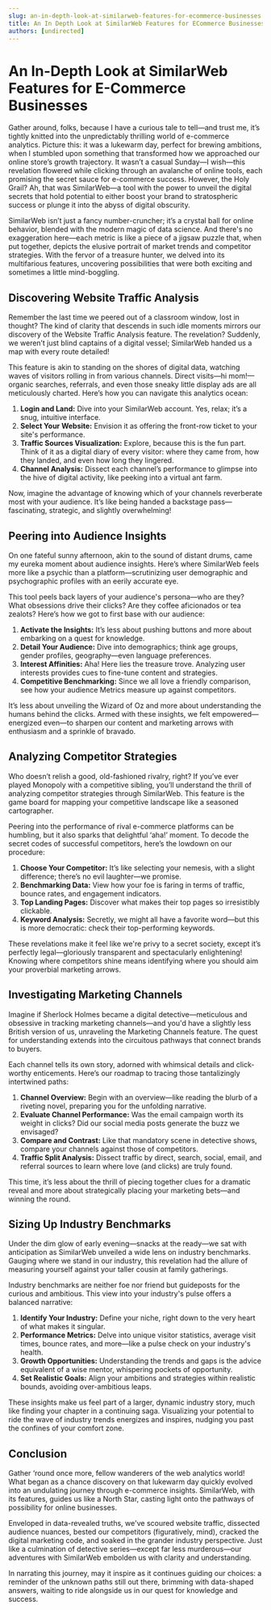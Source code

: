 ```yaml
---
slug: an-in-depth-look-at-similarweb-features-for-ecommerce-businesses
title: An In Depth Look at SimilarWeb Features for ECommerce Businesses
authors: [undirected]
---
```



# An In-Depth Look at SimilarWeb Features for E-Commerce Businesses

Gather around, folks, because I have a curious tale to tell—and trust me, it’s tightly knitted into the unpredictably thrilling world of e-commerce analytics. Picture this: it was a lukewarm day, perfect for brewing ambitions, when I stumbled upon something that transformed how we approached our online store’s growth trajectory. It wasn’t a casual Sunday—I wish—this revelation flowered while clicking through an avalanche of online tools, each promising the secret sauce for e-commerce success. However, the Holy Grail? Ah, that was SimilarWeb—a tool with the power to unveil the digital secrets that hold potential to either boost your brand to stratospheric success or plunge it into the abyss of digital obscurity. 

SimilarWeb isn’t just a fancy number-cruncher; it’s a crystal ball for online behavior, blended with the modern magic of data science. And there's no exaggeration here—each metric is like a piece of a jigsaw puzzle that, when put together, depicts the elusive portrait of market trends and competitor strategies. With the fervor of a treasure hunter, we delved into its multifarious features, uncovering possibilities that were both exciting and sometimes a little mind-boggling.

## Discovering Website Traffic Analysis

Remember the last time we peered out of a classroom window, lost in thought? The kind of clarity that descends in such idle moments mirrors our discovery of the Website Traffic Analysis feature. The revelation? Suddenly, we weren’t just blind captains of a digital vessel; SimilarWeb handed us a map with every route detailed!

This feature is akin to standing on the shores of digital data, watching waves of visitors rolling in from various channels. Direct visits—hi mom!—organic searches, referrals, and even those sneaky little display ads are all meticulously charted. Here’s how you can navigate this analytics ocean:

1. **Login and Land:** Dive into your SimilarWeb account. Yes, relax; it’s a snug, intuitive interface.
2. **Select Your Website:** Envision it as offering the front-row ticket to your site's performance.
3. **Traffic Sources Visualization:** Explore, because this is the fun part. Think of it as a digital diary of every visitor: where they came from, how they landed, and even how long they lingered.
4. **Channel Analysis:** Dissect each channel’s performance to glimpse into the hive of digital activity, like peeking into a virtual ant farm.
   
Now, imagine the advantage of knowing which of your channels reverberate most with your audience. It’s like being handed a backstage pass—fascinating, strategic, and slightly overwhelming!

## Peering into Audience Insights

On one fateful sunny afternoon, akin to the sound of distant drums, came my eureka moment about audience insights. Here’s where SimilarWeb feels more like a psychic than a platform—scrutinizing user demographic and psychographic profiles with an eerily accurate eye.

This tool peels back layers of your audience's persona—who are they? What obsessions drive their clicks? Are they coffee aficionados or tea zealots? Here’s how we got to first base with our audience:

1. **Activate the Insights:** It’s less about pushing buttons and more about embarking on a quest for knowledge.
2. **Detail Your Audience:** Dive into demographics; think age groups, gender profiles, geography—even language preferences.
3. **Interest Affinities:** Aha! Here lies the treasure trove. Analyzing user interests provides cues to fine-tune content and strategies.
4. **Competitive Benchmarking:** Since we all love a friendly comparison, see how your audience Metrics measure up against competitors.

It’s less about unveiling the Wizard of Oz and more about understanding the humans behind the clicks. Armed with these insights, we felt empowered—energized even—to sharpen our content and marketing arrows with enthusiasm and a sprinkle of bravado.

## Analyzing Competitor Strategies

Who doesn’t relish a good, old-fashioned rivalry, right? If you’ve ever played Monopoly with a competitive sibling, you’ll understand the thrill of analyzing competitor strategies through SimilarWeb. This feature is the game board for mapping your competitive landscape like a seasoned cartographer.

Peering into the performance of rival e-commerce platforms can be humbling, but it also sparks that delightful ‘aha!’ moment. To decode the secret codes of successful competitors, here’s the lowdown on our procedure:

1. **Choose Your Competitor:** It’s like selecting your nemesis, with a slight difference; there’s no evil laughter—we promise.
2. **Benchmarking Data:** View how your foe is faring in terms of traffic, bounce rates, and engagement indicators.
3. **Top Landing Pages:** Discover what makes their top pages so irresistibly clickable.
4. **Keyword Analysis:** Secretly, we might all have a favorite word—but this is more democratic: check their top-performing keywords.

These revelations make it feel like we're privy to a secret society, except it’s perfectly legal—gloriously transparent and spectacularly enlightening! Knowing where competitors shine means identifying where you should aim your proverbial marketing arrows.

## Investigating Marketing Channels

Imagine if Sherlock Holmes became a digital detective—meticulous and obsessive in tracking marketing channels—and you'd have a slightly less British version of us, unraveling the Marketing Channels feature. The quest for understanding extends into the circuitous pathways that connect brands to buyers.

Each channel tells its own story, adorned with whimsical details and click-worthy enticements. Here’s our roadmap to tracing those tantalizingly intertwined paths:

1. **Channel Overview:** Begin with an overview—like reading the blurb of a riveting novel, preparing you for the unfolding narrative.
2. **Evaluate Channel Performance:** Was the email campaign worth its weight in clicks? Did our social media posts generate the buzz we envisaged?
3. **Compare and Contrast:** Like that mandatory scene in detective shows, compare your channels against those of competitors.
4. **Traffic Split Analysis:** Dissect traffic by direct, search, social, email, and referral sources to learn where love (and clicks) are truly found.

This time, it’s less about the thrill of piecing together clues for a dramatic reveal and more about strategically placing your marketing bets—and winning the round.

## Sizing Up Industry Benchmarks

Under the dim glow of early evening—snacks at the ready—we sat with anticipation as SimilarWeb unveiled a wide lens on industry benchmarks. Gauging where we stand in our industry, this revelation had the allure of measuring yourself against your taller cousin at family gatherings.

Industry benchmarks are neither foe nor friend but guideposts for the curious and ambitious. This view into your industry's pulse offers a balanced narrative:

1. **Identify Your Industry:** Define your niche, right down to the very heart of what makes it singular.
2. **Performance Metrics:** Delve into unique visitor statistics, average visit times, bounce rates, and more—like a pulse check on your industry's health.
3. **Growth Opportunities:** Understanding the trends and gaps is the advice equivalent of a wise mentor, whispering pockets of opportunity.
4. **Set Realistic Goals:** Align your ambitions and strategies within realistic bounds, avoiding over-ambitious leaps.

These insights make us feel part of a larger, dynamic industry story, much like finding your chapter in a continuing saga. Visualizing your potential to ride the wave of industry trends energizes and inspires, nudging you past the confines of your comfort zone.

## Conclusion

Gather ‘round once more, fellow wanderers of the web analytics world! What began as a chance discovery on that lukewarm day quickly evolved into an undulating journey through e-commerce insights. SimilarWeb, with its features, guides us like a North Star, casting light onto the pathways of possibility for online businesses.

Enveloped in data-revealed truths, we've scoured website traffic, dissected audience nuances, bested our competitors (figuratively, mind), cracked the digital marketing code, and soaked in the grander industry perspective. Just like a culmination of detective series—except far less murderous—our adventures with SimilarWeb embolden us with clarity and understanding.

In narrating this journey, may it inspire as it continues guiding our choices: a reminder of the unknown paths still out there, brimming with data-shaped answers, waiting to ride alongside us in our quest for knowledge and success.